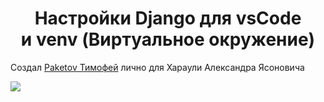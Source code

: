 <!DOCTYPE html>
<html lang="en">
<head>
    <meta charset="UTF-8">
    <meta name="viewport" content="width=device-width, initial-scale=1.0">
</head>
<body>
    <h1 style="text-align: center;">Настройки Django для vsCode<br> и venv (Виртуальное окружение)</h1>
    <p> Создал <a href="https://github.com/PolinaScrbbs">Paketov Тимофей</a> лично для Хараули Александра Ясоновича </p>
    <img src="https://sun9-20.userapi.com/impg/RLqy67t6v2Tbt4IEHEWMZ8VgEAEqe_HBhsFMyw/-GvFeNg0tiI.jpg?size=960x720&quality=96&sign=92c7acf86c9cc7520aa5ccd78b81351b&type=album">
</body>
</html>

